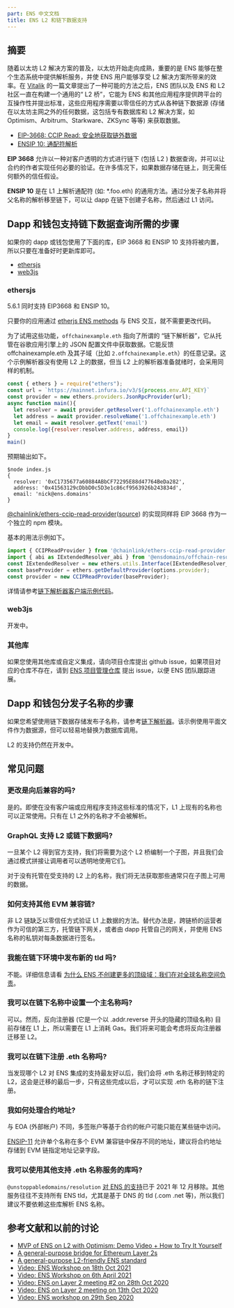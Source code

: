```yaml
---
part: ENS 中文文档
title: ENS L2 和链下数据支持
---
```


## 摘要

随着以太坊 L2 解决方案的普及，以太坊开始走向成熟，重要的是 ENS 能够在整个生态系统中提供解析服务，并使 ENS 用户能够享受 L2 解决方案所带来的效率。在 [Vitalik](https://ethereum-magicians.org/t/a-general-purpose-l2-friendly-ens-standard/4591) 的一篇文章提出了一种可能的方法之后，ENS 团队以及 ENS 和 L2 社区一直在构建一个通用的“ L2 桥”，它能为 ENS 和其他应用程序提供跨平台的互操作性并提出标准，这些应用程序需要以零信任的方式从各种链下数据源 (存储在以太坊主网之外的任何数据，这包括专有数据库和 L2 解决方案，如 Optimism、Arbitrum、Starkware、ZKSync 等等) 来获取数据。

* [EIP-3668: CCIP Read: 安全地获取链外数据](https://eips.ethereum.org/EIPS/eip-3668)
* [ENSIP 10: 通配符解析](/docs/ens-improvement-proposals/ensip-10-wildcard-resolution.html)

**EIP 3668** 允许以一种对客户透明的方式进行链下 (包括 L2 ) 数据查询，并可以让合约的作者实现任何必要的验证。在许多情况下，如果数据存储在链上，则无需任何额外的信任假设。

**ENSIP 10** 是在 L1 上解析通配符 (如: *.foo.eth) 的通用方法。通过分发子名称并将父名称的解析移至链下，可以让 dapp 在链下创建子名称，然后通过 L1 访问。

## Dapp 和钱包支持链下数据查询所需的步骤

如果你的 dapp 或钱包使用了下面的库，EIP 3668 和 ENSIP 10 支持将被内置，所以只要在准备好时更新库即可。

* [ethersjs](https://github.com/ethers-io/ethers.js)
* [web3js](https://github.com/ethereum/web3.js)

### ethersjs

5.6.1 同时支持 EIP3668 和 ENSIP 10。

只要你的应用通过 [etherjs ENS methods](https://docs.ethers.io/v5/api/providers/provider/#Provider--ens-methods) 与 ENS 交互，就不需要更改代码。

为了试用这些功能，`offchainexample.eth` 指向了所谓的 “链下解析器”，它从托管在谷歌应用引擎上的 JSON 配置文件中获取数据。它能反馈 offchainexample.eth 及其子域（比如 `2.offchainexample.eth`）的任意记录。这个示例解析器没有使用 L2 上的数据，但当 L2 上的解析器准备就绪时，会采用同样的机制。

```js
const { ethers } = require("ethers");
const url = `https://mainnet.infura.io/v3/${process.env.API_KEY}`
const provider = new ethers.providers.JsonRpcProvider(url);
async function main(){
  let resolver = await provider.getResolver('1.offchainexample.eth')
  let address = await provider.resolveName('1.offchainexample.eth')
  let email = await resolver.getText('email')
  console.log({resolver:resolver.address, address, email})
}
main()
```

预期输出如下。

```
$node index.js
{
  resolver: '0xC1735677a60884ABbCF72295E88d47764BeDa282',
  address: '0x41563129cDbbD0c5D3e1c86cf9563926b243834d',
  email: 'nick@ens.domains'
}
```

[@chainlink/ethers-ccip-read-provider](@chainlink/ethers-ccip-read-provider/)([source](https://github.com/smartcontractkit/ccip-read/tree/rewrite/packages/ethers-ccip-read-provider)) 的实现同样将 EIP 3668 作为一个独立的 npm 模块。

基本的用法示例如下。

```js
import { CCIPReadProvider } from '@chainlink/ethers-ccip-read-provider';
import { abi as IExtendedResolver_abi } from '@ensdomains/offchain-resolver-contracts/artifacts/contracts/IExtendedResolver.sol/IExtendedResolver.json';
const IExtendedResolver = new ethers.utils.Interface(IExtendedResolver_abi);
const baseProvider = ethers.getDefaultProvider(options.provider);
const provider = new CCIPReadProvider(baseProvider);
```

详情请参考[链下解析器客户端示例代码](https://github.com/ensdomains/offchain-resolver/blob/main/packages/client/src/index.ts#L46)。

### web3js

开发中。

### 其他库

如果您使用其他库或自定义集成，请向项目仓库提出 github issue，如果项目对应的仓库不存在，请到 [ENS 项目管理仓库](https://github.com/ensdomains/pm/issues) 提出 issue，以便 ENS 团队跟踪进展。

## Dapp 和钱包分发子名称的步骤

如果您希望使用链下数据存储发布子名称，请参考[链下解析器](https://github.com/ensdomains/offchain-resolver)。该示例使用平面文件作为数据源，但可以轻易地替换为数据库调用。

L2 的支持仍然在开发中。

## 常见问题

### 更改是向后兼容的吗?

是的。即使在没有客户端或应用程序支持这些标准的情况下，L1 上现有的名称也可以正常使用。只有在 L1 之外的名称才不会被解析。

### GraphQL 支持 L2 或链下数据吗?

一旦某个 L2 得到官方支持，我们将需要为这个 L2 桥编制一个子图，并且我们会通过模式拼接让调用者可以透明地使用它们。

对于没有托管在受支持的 L2 上的名称，我们将无法获取那些通常只在子图上可用的数据。

### 如何支持其他 EVM 兼容链?

非 L2 链缺乏以零信任方式验证 L1 上数据的方法。替代办法是，跨链桥的运营者作为可信的第三方，托管链下网关，或者由 dapp 托管自己的网关，并使用 ENS 名称的私钥对每条数据进行签名。

### 我能在链下环境中发布新的 tld 吗?

不能。详细信息请看 [为什么 ENS 不创建更多的顶级域：我们在对全球名称空间负责](/news/2019-12-20-why-not-ens-support-more-tld.html)。

### 我可以在链下名称中设置一个主名称吗?

可以。然而，反向注册器 (它是一个以 .addr.reverse 开头的隐藏的顶级名称) 目前存储在 L1 上，所以需要在 L1 上消耗 Gas。我们将来可能会考虑将反向注册器迁移至 L2。

### 我可以在链下注册 .eth 名称吗?

当发现哪个 L2 对 ENS 集成的支持最友好以后，我们会将 .eth 名称迁移到特定的 L2，这会是迁移的最后一步，只有这些完成以后，才可以实现 .eth 名称的链下注册。

### 我如何处理合约地址?

与 EOA (外部帐户) 不同，多签账户等基于合约的帐户可能只能在某些链中访问。

[ENSIP-11](/docs/ens-improvement-proposals/ensip-11-evmchain-address-resolution.html) 允许单个名称在多个 EVM 兼容链中保存不同的地址，建议将合约地址存储到 EVM 链指定地址记录字段。

### 我可以使用其他支持 .eth 名称服务的库吗?

`@unstoppabledomains/resolution` [对 ENS 的支持]((https://github.com/unstoppabledomains/resolution/releases/tag/v7.0.0))已于 2021 年 12 月移除。其他服务往往不支持所有 ENS tld，尤其是基于 DNS 的 tld (.com .net 等)，所以我们建议不要依赖这些库解析 ENS 名称。

## 参考文献和以前的讨论

- [MVP of ENS on L2 with Optimism: Demo Video + How to Try It Yourself](https://medium.com/the-ethereum-name-service/mvp-of-ens-on-l2-with-optimism-demo-video-how-to-try-it-yourself-b44c390cbd67)
- [A general-purpose bridge for Ethereum Layer 2s](https://medium.com/the-ethereum-name-service/a-general-purpose-bridge-for-ethereum-layer-2s-e28810ec1d88)
- [A general-purpose L2-friendly ENS standard](https://ethereum-magicians.org/t/a-general-purpose-l2-friendly-ens-standard/4591)
- [Video: ENS Workshop on 18th Oct 2021](https://www.youtube.com/watch?v=L9N7U_bNmOU)
- [Video: ENS Workshop on 6th April 2021](https://www.youtube.com/watch?v=9DdL7AQgXTM)
- [Video: ENS on Layer 2 meeting #2 on 28th Oct 2020](https://www.youtube.com/watch?v=QwEiAedSNYI)
- [Video: ENS on Layer 2 meeting on 13th Oct 2020](https://www.youtube.com/watch?v=vloI0VT8DXE)
- [Video: ENS workshop on 29th Sep 2020](https://www.youtube.com/watch?v=65z_j4n8mTk&t=2s)

